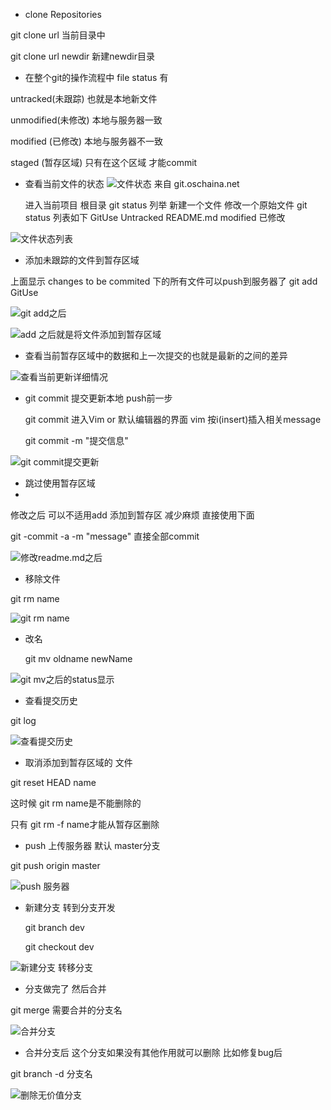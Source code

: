 - clone Repositories

 git clone url  当前目录中
 
 git clone url newdir 新建newdir目录

- 在整个git的操作流程中 file status 有

 untracked(未跟踪) 也就是本地新文件  
 
 unmodified(未修改) 本地与服务器一致 
 
 modified (已修改) 本地与服务器不一致
 
 staged (暂存区域) 只有在这个区域 才能commit

- 查看当前文件的状态
![文件状态 来自 git.oschaina.net](http://upload-images.jianshu.io/upload_images/831873-0afad151acf869fe.png?imageMogr2/auto-orient/strip%7CimageView2/2/w/1240)


  进入当前项目 根目录 
  git status 列举
  新建一个文件 修改一个原始文件 git status 列表如下
  GitUse Untracked 
  README.md modified 已修改
  
![文件状态列表](http://upload-images.jianshu.io/upload_images/831873-08ee15e8c362a397.png?imageMogr2/auto-orient/strip%7CimageView2/2/w/1240)

- 添加未跟踪的文件到暂存区域

 上面显示 changes to be commited 下的所有文件可以push到服务器了
  git add GitUse  
  
![git add之后](http://upload-images.jianshu.io/upload_images/831873-2d42d69d124044c4.png?imageMogr2/auto-orient/strip%7CimageView2/2/w/1240)

![add 之后就是将文件添加到暂存区域](http://upload-images.jianshu.io/upload_images/831873-e80be7848ba494aa.png?imageMogr2/auto-orient/strip%7CimageView2/2/w/1240)

- 查看当前暂存区域中的数据和上一次提交的也就是最新的之间的差异 

![查看当前更新详细情况](http://upload-images.jianshu.io/upload_images/831873-5b19d0d7b5dd8374.png?imageMogr2/auto-orient/strip%7CimageView2/2/w/1240)

- git commit 提交更新本地 push前一步
 
  git commit 进入Vim or 默认编辑器的界面 vim 按i(insert)插入相关message 

  git commit -m "提交信息"

![git commit提交更新](http://upload-images.jianshu.io/upload_images/831873-f6901686c93a6734.png?imageMogr2/auto-orient/strip%7CimageView2/2/w/1240)

- 跳过使用暂存区域
-
 修改之后 可以不适用add 添加到暂存区 减少麻烦 直接使用下面 

 git -commit -a -m "message"  直接全部commit
 
![修改readme.md之后](http://upload-images.jianshu.io/upload_images/831873-1ffa7374f6aca977.png?imageMogr2/auto-orient/strip%7CimageView2/2/w/1240)

- 移除文件 

git rm name

![git rm name](http://upload-images.jianshu.io/upload_images/831873-8b3d7e00d346f77c.png?imageMogr2/auto-orient/strip%7CimageView2/2/w/1240)

- 改名

  git mv oldname newName
  
![git mv之后的status显示](http://upload-images.jianshu.io/upload_images/831873-380e901dfbc146ef.png?imageMogr2/auto-orient/strip%7CimageView2/2/w/1240)

- 查看提交历史

 git log 
 
![查看提交历史](http://upload-images.jianshu.io/upload_images/831873-e2b12f254f3cac16.png?imageMogr2/auto-orient/strip%7CimageView2/2/w/1240)

- 取消添加到暂存区域的 文件

 git reset HEAD name
 
 这时候 git rm name是不能删除的
 
 只有 git rm -f name才能从暂存区删除



- push 上传服务器 默认 master分支 

 git push origin master
 
![push 服务器](http://upload-images.jianshu.io/upload_images/831873-f3675736dc137a6c.png?imageMogr2/auto-orient/strip%7CimageView2/2/w/1240)

 
- 新建分支 转到分支开发

  git branch dev 

  git checkout dev 

  
![新建分支 转移分支](http://upload-images.jianshu.io/upload_images/831873-39ceeba855ab23e2.png?imageMogr2/auto-orient/strip%7CimageView2/2/w/1240)
  
- 分支做完了 然后合并

 git merge 需要合并的分支名
 

![合并分支](http://upload-images.jianshu.io/upload_images/831873-e6d10a3bc0c7cd3c.png?imageMogr2/auto-orient/strip%7CimageView2/2/w/1240)

- 合并分支后 这个分支如果没有其他作用就可以删除 比如修复bug后

 git branch -d 分支名
 
![删除无价值分支](http://upload-images.jianshu.io/upload_images/831873-14c6c2537ffec654.png?imageMogr2/auto-orient/strip%7CimageView2/2/w/1240)
 
 
